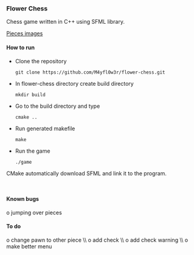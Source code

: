 <h3> Flower Chess </h3>

Chess game written in C++ using SFML library. <br/>

[Pieces images](https://commons.wikimedia.org/wiki/Category:PNG_chess_pieces/Standard_transparent)

<h4> How to run </h4>

- Clone the repository

  ```
  git clone https://github.com/M4yfl0w3r/flower-chess.git
  ```

- In flower-chess directory create build directory
  
  ```
  mkdir build 
  ```

- Go to the build directory and type
  
  ```
  cmake ..
  ```

- Run generated makefile

  ```
  make 
  ```

- Run the game 

  ```
  ./game
  ```

CMake automatically download SFML and link it to the program.

<br/>

<h4> Known bugs </h4>
o jumping over pieces

<br/>

<h4> To do </h4>
o change pawn to other piece \\
o add check \\
o add check warning \\
o make better menu



